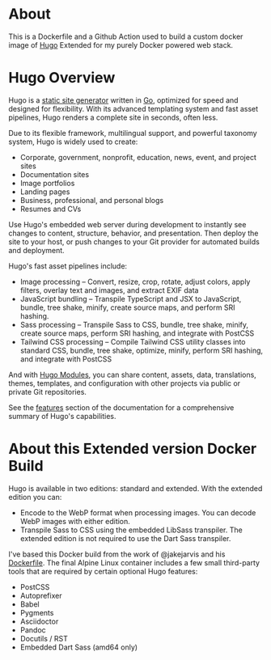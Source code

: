 # About

This is a Dockerfile and a Github Action used to build a custom docker image of [Hugo](https://gohugo.io/) Extended for my purely Docker powered web stack. 

# Hugo Overview

Hugo is a [static site generator](https://en.wikipedia.org/wiki/Static_site_generator) written in [Go](https://go.dev/), optimized for speed and designed for flexibility. With its advanced templating system and fast asset pipelines, Hugo renders a complete site in seconds, often less.

Due to its flexible framework, multilingual support, and powerful taxonomy system, Hugo is widely used to create:

- Corporate, government, nonprofit, education, news, event, and project sites
- Documentation sites
- Image portfolios
- Landing pages
- Business, professional, and personal blogs
- Resumes and CVs

Use Hugo's embedded web server during development to instantly see changes to content, structure, behavior, and presentation. Then deploy the site to your host, or push changes to your Git provider for automated builds and deployment.

Hugo's fast asset pipelines include:

- Image processing &ndash; Convert, resize, crop, rotate, adjust colors, apply filters, overlay text and images, and extract EXIF data
- JavaScript bundling &ndash; Transpile TypeScript and JSX to JavaScript, bundle, tree shake, minify, create source maps, and perform SRI hashing.
- Sass processing &ndash; Transpile Sass to CSS, bundle, tree shake, minify, create source maps, perform SRI hashing, and integrate with PostCSS
- Tailwind CSS processing &ndash; Compile Tailwind CSS utility classes into standard CSS, bundle, tree shake, optimize, minify, perform SRI hashing, and integrate with PostCSS

And with [Hugo Modules](https://gohugo.io/hugo-modules/), you can share content, assets, data, translations, themes, templates, and configuration with other projects via public or private Git repositories.

See the [features](https://gohugo.io/about/features/) section of the documentation for a comprehensive summary of Hugo's capabilities.

# About this Extended version Docker Build

Hugo is available in two editions: standard and extended. With the extended edition you can:

* Encode to the WebP format when processing images. You can decode WebP images with either edition.
* Transpile Sass to CSS using the embedded LibSass transpiler. The extended edition is not required to use the Dart Sass transpiler.

I've based this Docker build from the work of @jakejarvis and his [Dockerfile](https://github.com/jakejarvis/hugo-docker).  The final Alpine Linux container includes a few small third-party tools that are required by certain optional Hugo features:

* PostCSS
* Autoprefixer
* Babel
* Pygments
* Asciidoctor
* Pandoc
* Docutils / RST
* Embedded Dart Sass (amd64 only)

